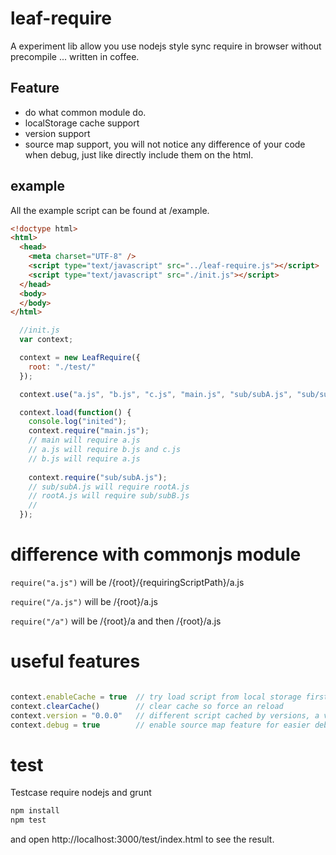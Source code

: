 # leaf-require

A experiment lib allow you use nodejs style sync require in browser without precompile ... written in coffee. 

## Feature
* do what common module do.
* localStorage cache support
* version support
* source map support, you will not notice any difference of your code when debug, just like directly include them on the html.

## example

All the example script can be found at /example.

```html
<!doctype html>
<html>
  <head>
    <meta charset="UTF-8" />
    <script type="text/javascript" src="../leaf-require.js"></script>
    <script type="text/javascript" src="./init.js"></script>
  </head>
  <body>
  </body>
</html>
```

```javascript
  //init.js
  var context;

  context = new LeafRequire({
    root: "./test/"
  });

  context.use("a.js", "b.js", "c.js", "main.js", "sub/subA.js", "sub/subB.js", "rootA.js");

  context.load(function() {
    console.log("inited");
    context.require("main.js");
    // main will require a.js 
    // a.js will require b.js and c.js
    // b.js will require a.js
    
    context.require("sub/subA.js");
    // sub/subA.js will require rootA.js
    // rootA.js will require sub/subB.js
    // 
  });
```

# difference with commonjs module
```require("a.js")``` will be /{root}/{requiringScriptPath}/a.js

```require("/a.js")``` will be /{root}/a.js

```require("/a")``` will be /{root}/a and then /{root}/a.js

# useful features

```javascript

context.enableCache = true  // try load script from local storage first
context.clearCache()        // clear cache so force an reload
context.version = "0.0.0"   // different script cached by versions, a version change will force a reload
context.debug = true        // enable source map feature for easier debug
```

# test
Testcase require nodejs and grunt
```bash
npm install
npm test
```
and open http://localhost:3000/test/index.html to see the result.